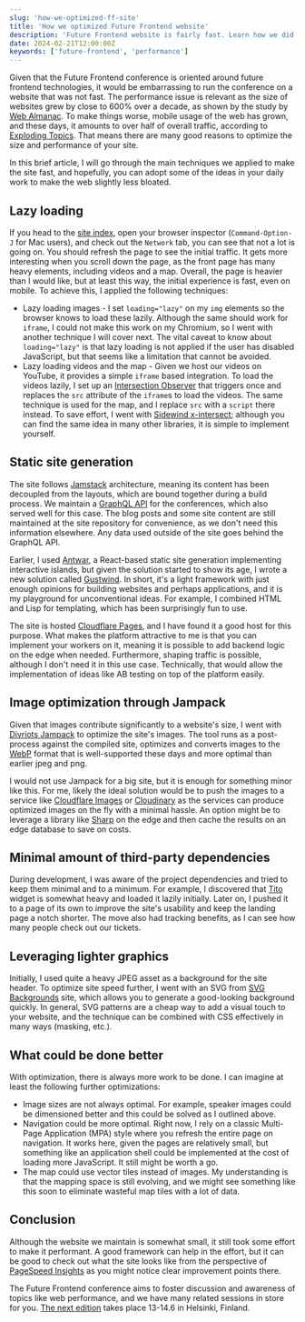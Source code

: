 ```yaml
---
slug: 'how-we-optimized-ff-site'
title: 'How we optimized Future Frontend website'
description: 'Future Frontend website is fairly fast. Learn how we did it.'
date: 2024-02-21T12:00:00Z
keywords: ['future-frontend', 'performance']
---
```


Given that the Future Frontend conference is oriented around future frontend technologies, it would be embarrassing to run the conference on a website that was not fast. The performance issue is relevant as the size of websites grew by close to 600\% over a decade, as shown by the study by [Web Almanac](https://almanac.httparchive.org/en/2022/page-weight). To make things worse, mobile usage of the web has grown, and these days, it amounts to over half of overall traffic, according to [Exploding Topics](https://explodingtopics.com/blog/mobile-internet-traffic). That means there are many good reasons to optimize the size and performance of your site.

In this brief article, I will go through the main techniques we applied to make the site fast, and hopefully, you can adopt some of the ideas in your daily work to make the web slightly less bloated.

## Lazy loading

If you head to the [site index](/), open your browser inspector (`Command-Option-J` for Mac users), and check out the `Network` tab, you can see that not a lot is going on. You should refresh the page to see the initial traffic. It gets more interesting when you scroll down the page, as the front page has many heavy elements, including videos and a map. Overall, the page is heavier than I would like, but at least this way, the initial experience is fast, even on mobile. To achieve this, I applied the following techniques:

* Lazy loading images - I set `loading="lazy"` on my `img` elements so the browser knows to load these lazily. Although the same should work for `iframe`, I could not make this work on my Chromium, so I went with another technique I will cover next. The vital caveat to know about `loading="lazy"` is that lazy loading is not applied if the user has disabled JavaScript, but that seems like a limitation that cannot be avoided.
* Lazy loading videos and the map - Given we host our videos on YouTube, it provides a simple `iframe` based integration. To load the videos lazily, I set up an [Intersection Observer](https://developer.mozilla.org/en-US/docs/Web/API/Intersection_Observer_API) that triggers once and replaces the `src` attribute of the `iframe`s to load the videos. The same technique is used for the map, and I replace `src` with a `script` there instead. To save effort, I went with [Sidewind x-intersect](https://sidewind.js.org/sources/#x-intersect); although you can find the same idea in many other libraries, it is simple to implement yourself.

## Static site generation

The site follows [Jamstack](https://jamstack.org/) architecture, meaning its content has been decoupled from the layouts, which are bound together during a build process. We maintain a [GraphQL API](https://github.com/ReactFinland/graphql-api) for the conferences, which also served well for this case. The blog posts and some site content are still maintained at the site repository for convenience, as we don't need this information elsewhere. Any data used outside of the site goes behind the GraphQL API.

Earlier, I used [Antwar](https://antwar.js.org/), a React-based static site generation implementing interactive islands, but given the solution started to show its age, I wrote a new solution called [Gustwind](https://gustwind.js.org/). In short, it's a light framework with just enough opinions for building websites and perhaps applications, and it is my playground for unconventional ideas. For example, I combined HTML and Lisp for templating, which has been surprisingly fun to use.

The site is hosted [Cloudflare Pages](https://pages.cloudflare.com/), and I have found it a good host for this purpose. What makes the platform attractive to me is that you can implement your workers on it, meaning it is possible to add backend logic on the edge when needed. Furthermore, shaping traffic is possible, although I don't need it in this use case. Technically, that would allow the implementation of ideas like AB testing on top of the platform easily.

## Image optimization through Jampack

Given that images contribute significantly to a website's size, I went with [Divriots Jampack](https://jampack.divriots.com/) to optimize the site's images. The tool runs as a post-process against the compiled site, optimizes and converts images to the [WebP](https://developers.google.com/speed/webp) format that is well-supported these days and more optimal than earlier jpeg and png.

I would not use Jampack for a big site, but it is enough for something minor like this. For me, likely the ideal solution would be to push the images to a service like [Cloudflare Images](https://www.cloudflare.com/developer-platform/cloudflare-images/) or [Cloudinary](https://cloudinary.com/) as the services can produce optimized images on the fly with a minimal hassle. An option might be to leverage a library like [Sharp](https://sharp.pixelplumbing.com/) on the edge and then cache the results on an edge database to save on costs.

## Minimal amount of third-party dependencies

During development, I was aware of the project dependencies and tried to keep them minimal and to a minimum. For example, I discovered that [Tito](https://ti.to/home) widget is somewhat heavy and loaded it lazily initially. Later on, I pushed it to a page of its own to improve the site's usability and keep the landing page a notch shorter. The move also had tracking benefits, as I can see how many people check out our tickets.

## Leveraging lighter graphics

Initially, I used quite a heavy JPEG asset as a background for the site header. To optimize site speed further, I went with an SVG from [SVG Backgrounds](https://www.svgbackgrounds.com/set/free-svg-backgrounds-and-patterns/) site, which allows you to generate a good-looking background quickly. In general, SVG patterns are a cheap way to add a visual touch to your website, and the technique can be combined with CSS effectively in many ways (masking, etc.).

## What could be done better

With optimization, there is always more work to be done. I can imagine at least the following further optimizations:

* Image sizes are not always optimal. For example, speaker images could be dimensioned better and this could be solved as I outlined above.
* Navigation could be more optimal. Right now, I rely on a classic Multi-Page Application (MPA) style where you refresh the entire page on navigation. It works here, given the pages are relatively small, but something like an application shell could be implemented at the cost of loading more JavaScript. It still might be worth a go.
* The map could use vector tiles instead of images. My understanding is that the mapping space is still evolving, and we might see something like this soon to eliminate wasteful map tiles with a lot of data.

## Conclusion

Although the website we maintain is somewhat small, it still took some effort to make it performant. A good framework can help in the effort, but it can be good to check out what the site looks like from the perspective of [PageSpeed Insights](https://pagespeed.web.dev/) as you might notice clear improvement points there.

The Future Frontend conference aims to foster discussion and awareness of topics like web performance, and we have many related sessions in store for you. [The next edition](/blog/ff24/) takes place 13-14.6 in Helsinki, Finland.

